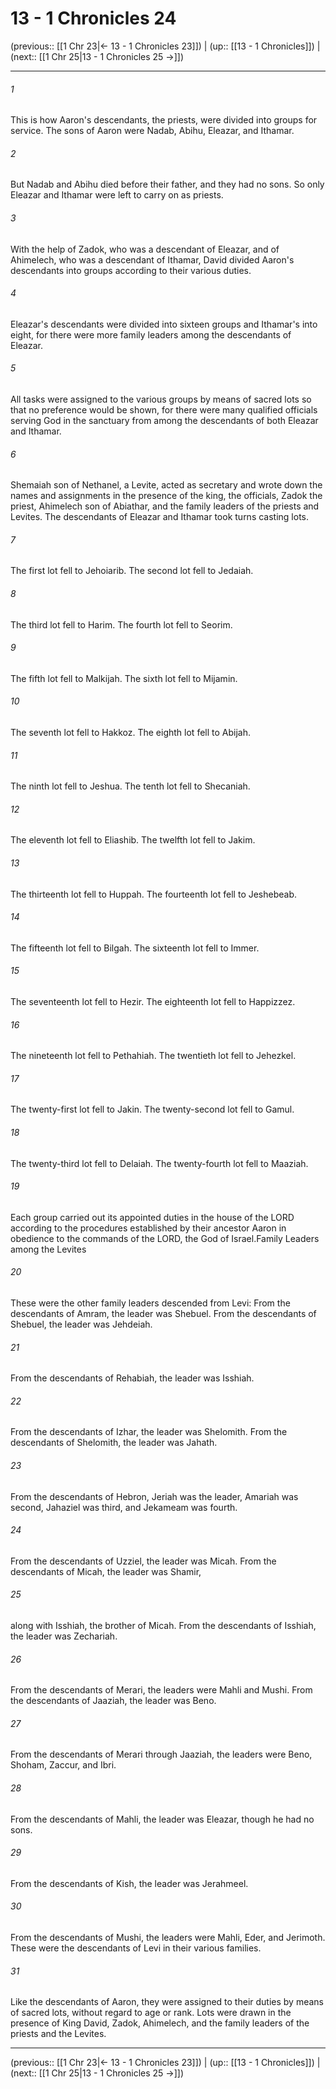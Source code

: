 # 13 - 1 Chronicles 24

(previous:: [[1 Chr 23|← 13 - 1 Chronicles 23]]) | (up:: [[13 - 1 Chronicles]]) | (next:: [[1 Chr 25|13 - 1 Chronicles 25 →]])

***


###### 1 
This is how Aaron's descendants, the priests, were divided into groups for service. The sons of Aaron were Nadab, Abihu, Eleazar, and Ithamar. 

###### 2 
But Nadab and Abihu died before their father, and they had no sons. So only Eleazar and Ithamar were left to carry on as priests. 

###### 3 
With the help of Zadok, who was a descendant of Eleazar, and of Ahimelech, who was a descendant of Ithamar, David divided Aaron's descendants into groups according to their various duties. 

###### 4 
Eleazar's descendants were divided into sixteen groups and Ithamar's into eight, for there were more family leaders among the descendants of Eleazar. 

###### 5 
All tasks were assigned to the various groups by means of sacred lots so that no preference would be shown, for there were many qualified officials serving God in the sanctuary from among the descendants of both Eleazar and Ithamar. 

###### 6 
Shemaiah son of Nethanel, a Levite, acted as secretary and wrote down the names and assignments in the presence of the king, the officials, Zadok the priest, Ahimelech son of Abiathar, and the family leaders of the priests and Levites. The descendants of Eleazar and Ithamar took turns casting lots. 

###### 7 
The first lot fell to Jehoiarib. The second lot fell to Jedaiah. 

###### 8 
The third lot fell to Harim. The fourth lot fell to Seorim. 

###### 9 
The fifth lot fell to Malkijah. The sixth lot fell to Mijamin. 

###### 10 
The seventh lot fell to Hakkoz. The eighth lot fell to Abijah. 

###### 11 
The ninth lot fell to Jeshua. The tenth lot fell to Shecaniah. 

###### 12 
The eleventh lot fell to Eliashib. The twelfth lot fell to Jakim. 

###### 13 
The thirteenth lot fell to Huppah. The fourteenth lot fell to Jeshebeab. 

###### 14 
The fifteenth lot fell to Bilgah. The sixteenth lot fell to Immer. 

###### 15 
The seventeenth lot fell to Hezir. The eighteenth lot fell to Happizzez. 

###### 16 
The nineteenth lot fell to Pethahiah. The twentieth lot fell to Jehezkel. 

###### 17 
The twenty-first lot fell to Jakin. The twenty-second lot fell to Gamul. 

###### 18 
The twenty-third lot fell to Delaiah. The twenty-fourth lot fell to Maaziah. 

###### 19 
Each group carried out its appointed duties in the house of the LORD according to the procedures established by their ancestor Aaron in obedience to the commands of the LORD, the God of Israel.Family Leaders among the Levites 

###### 20 
These were the other family leaders descended from Levi: From the descendants of Amram, the leader was Shebuel. From the descendants of Shebuel, the leader was Jehdeiah. 

###### 21 
From the descendants of Rehabiah, the leader was Isshiah. 

###### 22 
From the descendants of Izhar, the leader was Shelomith. From the descendants of Shelomith, the leader was Jahath. 

###### 23 
From the descendants of Hebron, Jeriah was the leader, Amariah was second, Jahaziel was third, and Jekameam was fourth. 

###### 24 
From the descendants of Uzziel, the leader was Micah. From the descendants of Micah, the leader was Shamir, 

###### 25 
along with Isshiah, the brother of Micah. From the descendants of Isshiah, the leader was Zechariah. 

###### 26 
From the descendants of Merari, the leaders were Mahli and Mushi. From the descendants of Jaaziah, the leader was Beno. 

###### 27 
From the descendants of Merari through Jaaziah, the leaders were Beno, Shoham, Zaccur, and Ibri. 

###### 28 
From the descendants of Mahli, the leader was Eleazar, though he had no sons. 

###### 29 
From the descendants of Kish, the leader was Jerahmeel. 

###### 30 
From the descendants of Mushi, the leaders were Mahli, Eder, and Jerimoth. These were the descendants of Levi in their various families. 

###### 31 
Like the descendants of Aaron, they were assigned to their duties by means of sacred lots, without regard to age or rank. Lots were drawn in the presence of King David, Zadok, Ahimelech, and the family leaders of the priests and the Levites.

***

(previous:: [[1 Chr 23|← 13 - 1 Chronicles 23]]) | (up:: [[13 - 1 Chronicles]]) | (next:: [[1 Chr 25|13 - 1 Chronicles 25 →]])
